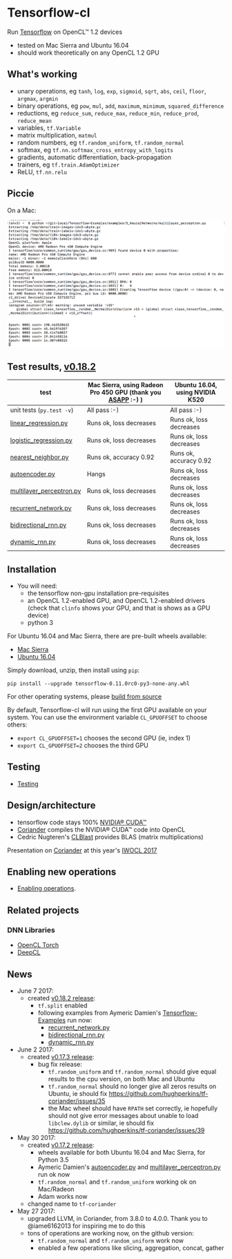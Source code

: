# Tensorflow-cl

Run [Tensorflow](https://github.com/tensorflow/tensorflow) on OpenCL™ 1.2 devices

- tested on Mac Sierra and Ubuntu 16.04
- should work theoretically on any OpenCL 1.2 GPU

## What's working

- unary operations, eg `tanh`, `log`, `exp`, `sigmoid`, `sqrt`, `abs`, `ceil`, `floor`, `argmax`, `argmin`
- binary operations, eg `pow`, `mul`, `add`, `maximum`, `minimum`, `squared_difference`
- reductions, eg `reduce_sum`, `reduce_max`, `reduce_min`, `reduce_prod`, `reduce_mean`
- variables, `tf.Variable`
- matrix multiplication, `matmul`
- random numbers, eg `tf.random_uniform`, `tf.random_normal`
- softmax, eg `tf.nn.softmax_cross_entropy_with_logits`
- gradients, automatic differentiation, back-propagation
- trainers, eg `tf.train.AdamOptimizer`
- ReLU, `tf.nn.relu`

## Piccie

On a Mac:

<img src="doc/img/multilayerperceptron.png" />

## Test results, [v0.18.2](https://github.com/hughperkins/tf-coriander/releases/tag/v0.18.2)

| test | Mac Sierra, using Radeon Pro 450 GPU (thank you [ASAPP](http://asapp.com) :-) ) | Ubuntu 16.04, using NVIDIA K520 |
|----- |-------|-------|
| unit tests (`py.test -v`) | All pass :-) | All pass :-) |
| [linear_regression.py](https://github.com/hughperkins/TensorFlow-Examples/blob/enforce-gpu/examples/2_BasicModels/linear_regression.py) |  Runs ok, loss decreases  | Runs ok, loss decreases |
| [logistic_regression.py](https://github.com/hughperkins/TensorFlow-Examples/blob/enforce-gpu/examples/2_BasicModels/logistic_regression.py) | Runs ok, loss decreases  | Runs ok, loss decreases |
| [nearest_neighbor.py](https://github.com/hughperkins/TensorFlow-Examples/blob/enforce-gpu/examples/2_BasicModels/nearest_neighbor.py) | Runs ok, accuracy 0.92  | Runs ok, accuracy 0.92 |
| [autoencoder.py](https://github.com/hughperkins/TensorFlow-Examples/blob/enforce-gpu/examples/3_NeuralNetworks/autoencoder.py)| Hangs | Runs ok, loss decreases |
| [multilayer_perceptron.py](https://github.com/hughperkins/TensorFlow-Examples/blob/enforce-gpu/examples/3_NeuralNetworks/multilayer_perceptron.py) | Runs ok, loss decreases | Runs ok, loss decreases |
| [recurrent_network.py](https://github.com/hughperkins/TensorFlow-Examples/blob/enforce-gpu/examples/3_NeuralNetworks/recurrent_network.py) | Runs ok, loss decreases | Runs ok, loss decreases |
| [bidirectional_rnn.py](https://github.com/hughperkins/TensorFlow-Examples/blob/enforce-gpu/examples/3_NeuralNetworks/bidirectional_rnn.py) | Runs ok, loss decreases | Runs ok, loss decreases |
| [dynamic_rnn.py](https://github.com/hughperkins/TensorFlow-Examples/blob/enforce-gpu/examples/3_NeuralNetworks/dynamic_rnn.py) | Runs ok, loss decreases | Runs ok, loss decreases |

## Installation 

- You will need:
  - the tensorflow non-gpu installation pre-requisites
  - an OpenCL 1.2-enabled GPU, and OpenCL 1.2-enabled drivers (check that `clinfo` shows your GPU, and that is shows as a GPU device)
  - python 3

For Ubuntu 16.04 and Mac Sierra, there are pre-built wheels available:

- [Mac Sierra](https://github.com/hughperkins/tf-coriander/releases/download/v0.18.2/tensorflow-cl-v0.18.2-macsierra-python3.zip)
- [Ubuntu 16.04](https://github.com/hughperkins/tf-coriander/releases/download/v0.18.2/tensorflow-cl-v0.18.2-ubuntu1604-python3.zip)

Simply download, unzip, then install using `pip`:
```
pip install --upgrade tensorflow-0.11.0rc0-py3-none-any.whl
```

For other operating systems, please [build from source](doc/build-from-source.md)

By default, Tensorflow-cl will run using the first GPU available on your system. You can use the environment variable `CL_GPUOFFSET` to choose others:

- `export CL_GPUOFFSET=1` chooses the second GPU (ie, index 1)
- `export CL_GPUOFFSET=2` chooses the third GPU

## Testing

- [Testing](doc/testing.md)

## Design/architecture

- tensorflow code stays 100% [NVIDIA® CUDA™](https://www.nvidia.com/object/cuda_home_new.html)
- [Coriander](https://github.com/hughperkins/Coriander) compiles the NVIDIA® CUDA™ code into OpenCL
- Cedric Nugteren's [CLBlast](https://github.com/CNugteren/CLBlast) provides BLAS (matrix multiplications)

Presentation on [Coriander](https://github.com/hughperkins/Coriander) at this year's [IWOCL 2017](http://www.iwocl.org/iwocl-2017/conference-program/)

## Enabling new operations

- [Enabling operations](doc/enabling-operations.md).

## Related projects

### DNN Libraries
- [OpenCL Torch](https://github.com/hughperkins/distro-cl)
- [DeepCL](https://github.com/hughperkins/DeepCL)

## News

- June 7 2017:
  - created [v0.18.2 release](https://github.com/hughperkins/tf-coriander/releases/tag/v0.18.2):
    - `tf.split` enabled
    - following examples from Aymeric Damien's [Tensorflow-Examples](https://github.com/aymericdamien/TensorFlow-Examples) run now:
      - [recurrent_network.py](https://github.com/hughperkins/TensorFlow-Examples/blob/enforce-gpu/examples/3_NeuralNetworks/recurrent_network.py)
      - [bidirectional_rnn.py](https://github.com/hughperkins/TensorFlow-Examples/blob/enforce-gpu/examples/3_NeuralNetworks/bidirectional_rnn.py)
      - [dynamic_rnn.py](https://github.com/hughperkins/TensorFlow-Examples/blob/enforce-gpu/examples/3_NeuralNetworks/dynamic_rnn.py)
- June 2 2017:
  - created [v0.17.3 release](https://github.com/hughperkins/tf-coriander/releases/tag/v0.17.3):
    - bug fix release:
      - `tf.random_uniform` and `tf.random_normal` should give equal results to the cpu version, on both Mac and Ubuntu
      - `tf.random_normal` should no longer give all zeros results on Ubuntu, ie should fix https://github.com/hughperkins/tf-coriander/issues/35
      - the Mac wheel should have `RPATH` set correctly, ie hopefully should not give error messages about unable to load `libclew.dylib` or similar, ie should fix https://github.com/hughperkins/tf-coriander/issues/39
- May 30 2017:
  - created [v0.17.2 release](https://github.com/hughperkins/tf-coriander/releases/tag/v0.17.2):
    - wheels available for both Ubuntu 16.04 and Mac Sierra, for Python 3.5
    - Aymeric Damien's [autoencoder.py](https://github.com/hughperkins/TensorFlow-Examples/blob/enforce-gpu/examples/3_NeuralNetworks/autoencoder.py) and [multilayer_perceptron.py](https://github.com/hughperkins/TensorFlow-Examples/blob/enforce-gpu/examples/3_NeuralNetworks/autoencoder.py) run ok now
    - `tf.random_normal` and `tf.random_uniform` working ok on Mac/Radeon
    - Adam works now
  - changed name to `tf-coriander`
- May 27 2017:
  - upgraded LLVM, in Coriander, from 3.8.0 to 4.0.0. Thank you to @iame6162013 for inspiring me to do this
  - tons of operations are working now, on the github version:
    - `tf.random_normal` and `tf.random_uniform` work now
    - enabled a few operations like slicing, aggregation, concat, gather
